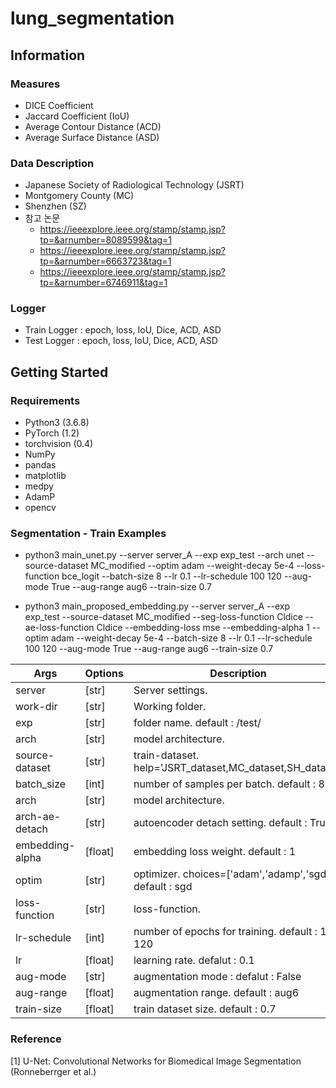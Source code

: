 # lung_segmentation


## Information
### Measures

- DICE Coefficient
- Jaccard Coefficient (IoU)
- Average Contour Distance (ACD)
- Average Surface Distance (ASD)

### Data Description 
- Japanese Society of Radiological Technology (JSRT)
- Montgomery County (MC)
- Shenzhen (SZ)
- 참고 논문
  - https://ieeexplore.ieee.org/stamp/stamp.jsp?tp=&arnumber=8089599&tag=1
  - https://ieeexplore.ieee.org/stamp/stamp.jsp?tp=&arnumber=6663723&tag=1
  - https://ieeexplore.ieee.org/stamp/stamp.jsp?tp=&arnumber=6746911&tag=1

### Logger
- Train Logger       : epoch, loss, IoU, Dice, ACD, ASD
- Test Logger        : epoch, loss, IoU, Dice, ACD, ASD


## Getting Started
### Requirements
- Python3 (3.6.8)
- PyTorch (1.2)
- torchvision (0.4)
- NumPy
- pandas
- matplotlib
- medpy
- AdamP
- opencv

### Segmentation - Train Examples
* python3 main_unet.py  --server server_A --exp exp_test --arch unet --source-dataset MC_modified --optim adam --weight-decay 5e-4 --loss-function bce_logit --batch-size 8  --lr 0.1 --lr-schedule 100 120 --aug-mode True --aug-range aug6 --train-size 0.7 

* python3 main_proposed_embedding.py  --server server_A --exp exp_test --source-dataset MC_modified --seg-loss-function Cldice --ae-loss-function Cldice --embedding-loss mse --embedding-alpha 1 --optim adam --weight-decay 5e-4 --batch-size 8 --lr 0.1 --lr-schedule 100 120 --aug-mode True --aug-range aug6 --train-size 0.7 



| Args 	| Options 	| Description 	|
|---------|--------|----------------------------------------------------|
| server |  [str] 	| Server settings. 	|
| work-dir |  [str] 	| Working folder. 	|
| exp 	| [str] 	| folder name. default : /test/	|
| arch 	|  [str] 	| model architecture. |
| source-dataset 	|  [str] 	| train-dataset. help='JSRT_dataset,MC_dataset,SH_dataset'|
| batch_size 	| [int] 	| number of samples per batch. default : 8|
| arch 	|  [str] 	| model architecture. |
| arch-ae-detach 	|  [str] 	| autoencoder detach setting. default : True |
| embedding-alpha 	|  [float] 	| embedding loss weight. default : 1 |
| optim 	|  [str] 	| optimizer. choices=['adam','adamp','sgd']. default : sgd |
| loss-function 	|  [str] 	| loss-function. |
| lr-schedule | [int] 	| number of epochs for training. default : 100 120 |
| lr 	| [float] 	| learning rate. defalut : 0.1	|
| aug-mode | [str] | augmentation mode :  defalut : False |
| aug-range | [float] | augmentation range. default : aug6 |
| train-size| [float] | train dataset size. default : 0.7 |



### Reference
[1] U-Net: Convolutional Networks for Biomedical Image Segmentation (Ronneberrger et al.)






